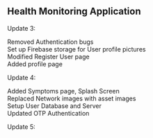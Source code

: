 ## Health Monitoring Application

Update 3:
  
Removed Authentication bugs  
Set up Firebase storage for User profile pictures  
Modified Register User page  
Added profile page  
  
Update 4:
  
Added Symptoms page, Splash Screen  
Replaced Network images with asset images  
Setup User Database and Server  
Updated OTP Authentication  
  
Update 5:  